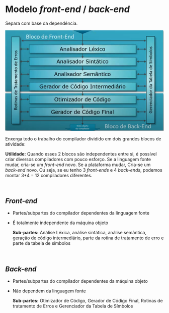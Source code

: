 # **Modelo _front-end_ / _back-end_**

Separa com base da dependência.

![Esquema Front-end / Back-end](./modelo-frontend-backend.png)

Enxerga todo o trabalho do compilador dividido em dois grandes blocos de atividade:

**Utilidade:** Quando esses 2 blocos são independentes entre si, é possível criar diversos compiladores com pouco esforço. Se a linguagem fonte mudar, cria-se um _front-end_ novo. Se a plataforma mudar, Cria-se um _back-end_ novo. Ou seja, se eu tenho 3 _front-ends_ e 4 _back-ends_, podemos montar 3\*4 = 12 compiladores diferentes.

<br/>

## **_Front-end_**

- Partes/subpartes do compilador dependentes da linguagem fonte
- É totalmente independente da máquina objeto

  **Sub-partes:** Análise Léxica, análise sintática, análise semântica, geração de código intermediário, parte da rotina de tratamento de erro e parte da tabela de símbolos

<br/>

## **_Back-end_**

- Partes/subpartes do compilador dependentes da máquina objeto
- Não dependem da linguagem fonte

  **Sub-partes:** Otimizador de Código, Gerador de Código Final, Rotinas de tratamento de Erros e Gerenciador da Tabela de Símbolos
